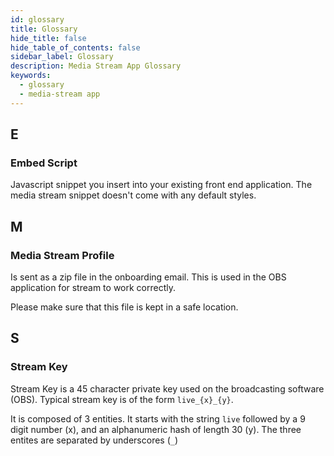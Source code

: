 ```yaml
---
id: glossary
title: Glossary
hide_title: false
hide_table_of_contents: false
sidebar_label: Glossary
description: Media Stream App Glossary
keywords:
  - glossary
  - media-stream app
---
```


## E

### Embed Script

Javascript snippet you insert into your existing front end application. The media stream snippet doesn't come with any default styles.

## M

### Media Stream Profile

Is sent as a zip file in the onboarding email. This is used in the OBS application for stream to work correctly.

Please make sure that this file is kept in a safe location.

## S

### Stream Key

Stream Key is a 45 character private key used on the broadcasting software (OBS). Typical stream key is of the form `live_{x}_{y}`.

It is composed of 3 entities. It starts with the string `live` followed by a 9 digit number (x), and an alphanumeric hash of length 30 (y). The three entites are separated by underscores (`_`)
